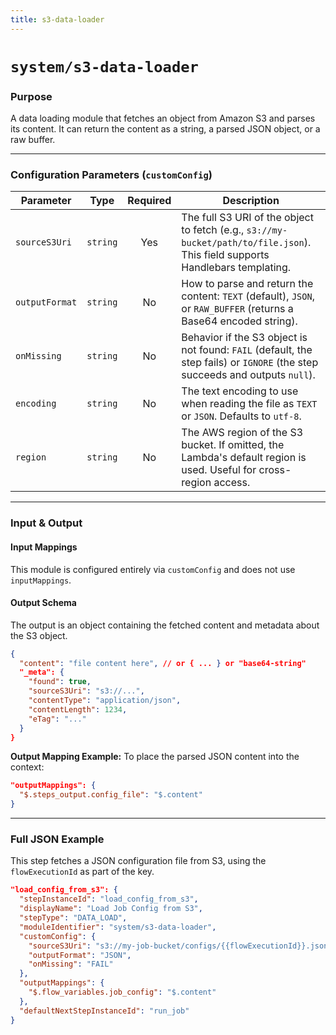```yaml
---
title: s3-data-loader
---
```


# `system/s3-data-loader`

### Purpose

A data loading module that fetches an object from Amazon S3 and parses its content. It can return the content as a string, a parsed JSON object, or a raw buffer.

---

### Configuration Parameters (`customConfig`)

| Parameter      | Type     | Required | Description                                                                                                                              |
| -------------- | -------- | :------: | ---------------------------------------------------------------------------------------------------------------------------------------- |
| `sourceS3Uri`  | `string` |   Yes    | The full S3 URI of the object to fetch (e.g., `s3://my-bucket/path/to/file.json`). This field supports Handlebars templating.              |
| `outputFormat` | `string` |    No    | How to parse and return the content: `TEXT` (default), `JSON`, or `RAW_BUFFER` (returns a Base64 encoded string).                         |
| `onMissing`    | `string` |    No    | Behavior if the S3 object is not found: `FAIL` (default, the step fails) or `IGNORE` (the step succeeds and outputs `null`).                |
| `encoding`     | `string` |    No    | The text encoding to use when reading the file as `TEXT` or `JSON`. Defaults to `utf-8`.                                                   |
| `region`       | `string` |    No    | The AWS region of the S3 bucket. If omitted, the Lambda's default region is used. Useful for cross-region access.                         |

---

### Input & Output

#### Input Mappings

This module is configured entirely via `customConfig` and does not use `inputMappings`.

#### Output Schema

The output is an object containing the fetched content and metadata about the S3 object.
```json
{
  "content": "file content here", // or { ... } or "base64-string"
  "_meta": {
    "found": true,
    "sourceS3Uri": "s3://...",
    "contentType": "application/json",
    "contentLength": 1234,
    "eTag": "..."
  }
}
```

**Output Mapping Example:**
To place the parsed JSON content into the context:
```json
"outputMappings": {
  "$.steps_output.config_file": "$.content"
}
```

---

### Full JSON Example

This step fetches a JSON configuration file from S3, using the `flowExecutionId` as part of the key.

```json
"load_config_from_s3": {
  "stepInstanceId": "load_config_from_s3",
  "displayName": "Load Job Config from S3",
  "stepType": "DATA_LOAD",
  "moduleIdentifier": "system/s3-data-loader",
  "customConfig": {
    "sourceS3Uri": "s3://my-job-bucket/configs/{{flowExecutionId}}.json",
    "outputFormat": "JSON",
    "onMissing": "FAIL"
  },
  "outputMappings": {
    "$.flow_variables.job_config": "$.content"
  },
  "defaultNextStepInstanceId": "run_job"
}
```